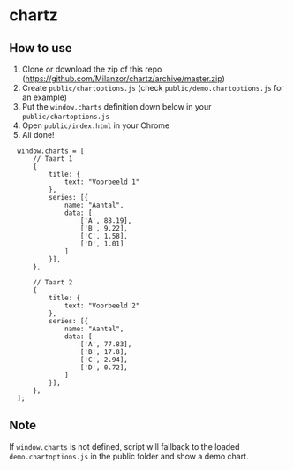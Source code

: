 # chartz


## How to use

1. Clone or download the zip of this repo (https://github.com/Milanzor/chartz/archive/master.zip)
2. Create `public/chartoptions.js` (check `public/demo.chartoptions.js` for an example)
3. Put the `window.charts` definition down below in your `public/chartoptions.js`
4. Open  `public/index.html` in your Chrome
5. All done!
```
  window.charts = [
      // Taart 1
      {
          title: {
              text: "Voorbeeld 1"
          },
          series: [{
              name: "Aantal",
              data: [
                  ['A', 88.19],
                  ['B', 9.22],
                  ['C', 1.58],
                  ['D', 1.01]
              ]
          }],
      },
  
      // Taart 2
      {
          title: {
              text: "Voorbeeld 2"
          },
          series: [{
              name: "Aantal",
              data: [
                  ['A', 77.83],
                  ['B', 17.8],
                  ['C', 2.94],
                  ['D', 0.72],
              ]
          }],
      },
  ];
  ```


## Note

If `window.charts` is not defined, script will fallback to the loaded `demo.chartoptions.js` in the public folder and show a demo chart.
